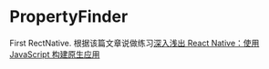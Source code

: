 # PropertyFinder
First RectNative.
根据该篇文章说做练习[深入浅出 React Native：使用 JavaScript 构建原生应用](http://zhuanlan.zhihu.com/FrontendMagazine/19996445)
